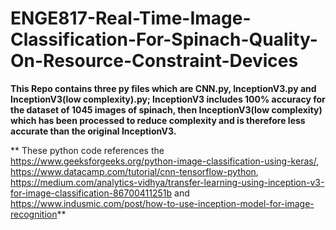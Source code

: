 # ENGE817-Real-Time-Image-Classification-For-Spinach-Quality-On-Resource-Constraint-Devices
**This Repo contains three py files which are CNN.py, InceptionV3.py and  InceptionV3(low complexity).py; InceptionV3 includes 100% accuracy for the dataset of 1045 images of spinach, then InceptionV3(low complexity) which has been processed to reduce complexity and is therefore less accurate than the original InceptionV3.**

** These python code references the https://www.geeksforgeeks.org/python-image-classification-using-keras/, https://www.datacamp.com/tutorial/cnn-tensorflow-python, https://medium.com/analytics-vidhya/transfer-learning-using-inception-v3-for-image-classification-86700411251b and https://www.indusmic.com/post/how-to-use-inception-model-for-image-recognition**
